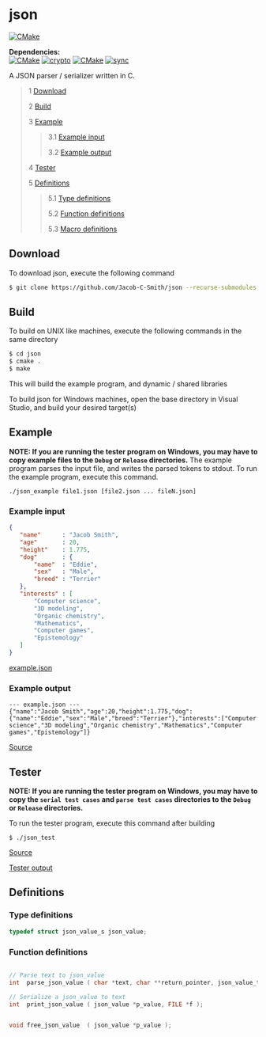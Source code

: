 # json
[![CMake](https://github.com/Jacob-C-Smith/json/actions/workflows/cmake.yml/badge.svg)](https://github.com/Jacob-C-Smith/json/actions/workflows/cmake.yml)

**Dependencies:**\
[![CMake](https://github.com/Jacob-C-Smith/array/actions/workflows/cmake.yml/badge.svg?branch=main)](https://github.com/Jacob-C-Smith/array/actions/workflows/cmake.yml) [![crypto](https://github.com/Jacob-C-Smith/crypto/actions/workflows/cmake.yml/badge.svg)](https://github.com/Jacob-C-Smith/crypto/actions/workflows/cmake.yml) [![CMake](https://github.com/Jacob-C-Smith/dict/actions/workflows/cmake.yml/badge.svg)](https://github.com/Jacob-C-Smith/dict/actions/workflows/cmake.yml) [![sync](https://github.com/Jacob-C-Smith/sync/actions/workflows/cmake.yml/badge.svg)](https://github.com/Jacob-C-Smith/sync/actions/workflows/cmake.yml)

 A JSON parser / serializer written in C. 
 
 > 1 [Download](#download)
 >
 > 2 [Build](#build)
 >
 > 3 [Example](#example)
 >
 >> 3.1 [Example input](#example-input)
 >>
 >> 3.2 [Example output](#example-output)
 >
 > 4 [Tester](#tester)
 >
 > 5 [Definitions](#definitions)
 >
 >> 5.1 [Type definitions](#type-definitions)
 >>
 >> 5.2 [Function definitions](#function-definitions)
 >>
 >> 5.3 [Macro definitions](#macro-definitinos)

 ## Download
 To download json, execute the following command
 ```bash
 $ git clone https://github.com/Jacob-C-Smith/json --recurse-submodules
 ```
 ## Build
 To build on UNIX like machines, execute the following commands in the same directory
 ```bash
 $ cd json
 $ cmake .
 $ make
 ```
  This will build the example program, and dynamic / shared libraries

  To build json for Windows machines, open the base directory in Visual Studio, and build your desired target(s)
 ## Example
 **NOTE: If you are running the tester program on Windows, you may have to copy example files to the ```Debug``` or ```Release``` directories.**
 The example program parses the input file, and writes the parsed tokens to stdout. To run the example program, execute this command.
 ```
 ./json_example file1.json [file2.json ... fileN.json]
 ```
 ### Example input 
 ```json
{
    "name"      : "Jacob Smith",
    "age"       : 20,
    "height"    : 1.775,
    "dog"       : {
        "name"  : "Eddie",
        "sex"   : "Male",
        "breed" : "Terrier"
    },
    "interests" : [
        "Computer science",
        "3D modeling",
        "Organic chemistry",
        "Mathematics",
        "Computer games",
        "Epistemology"
    ]
}
 ```
[example.json](example.json)

 ### Example output
 ```
--- example.json ---
{"name":"Jacob Smith","age":20,"height":1.775,"dog":{"name":"Eddie","sex":"Male","breed":"Terrier"},"interests":["Computer science","3D modeling","Organic chemistry","Mathematics","Computer games","Epistemology"]}

 ```
 [Source](main.c)
 
 ## Tester
 **NOTE: If you are running the tester program on Windows, you may have to copy the ```serial test cases``` and ```parse test cases``` directories to the ```Debug``` or ```Release``` directories.**

 To run the tester program, execute this command after building
 ```
 $ ./json_test
 ```
 [Source](json_test.c)
 
 [Tester output](test_output.txt)
 ## Definitions
 
 ### Type definitions
 ```c
 typedef struct json_value_s json_value;
 ```
 ### Function definitions

 ```c

// Parse text to json_value
int  parse_json_value ( char *text, char **return_pointer, json_value_t **pp_value );

// Serialize a json_value to text 
int  print_json_value ( json_value *p_value, FILE *f );


void free_json_value  ( json_value *p_value );
 ```


